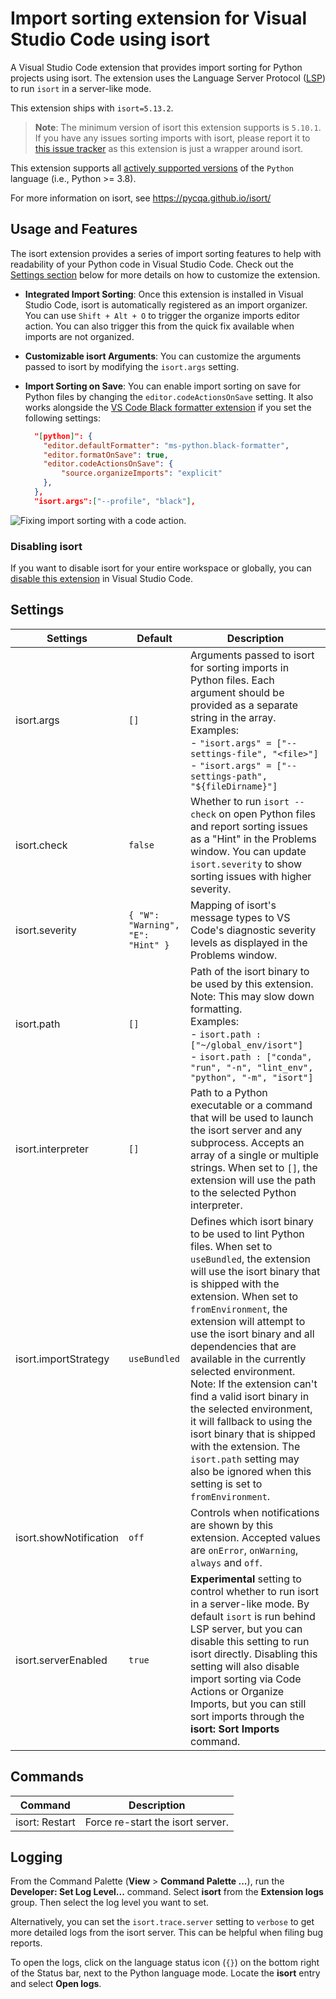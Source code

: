 # Import sorting extension for Visual Studio Code using isort

A Visual Studio Code extension that provides import sorting for Python projects using isort. The extension uses the Language Server Protocol ([LSP](https://microsoft.github.io/language-server-protocol/)) to run `isort` in a server-like mode.

This extension ships with `isort=5.13.2`.

> **Note**: The minimum version of isort this extension supports is `5.10.1`. If you have any issues sorting imports with isort, please report it to [this issue tracker](https://github.com/PyCQA/isort/issues) as this extension is just a wrapper around isort.

This extension supports all [actively supported versions](https://devguide.python.org/#status-of-python-branches) of the `Python` language (i.e., Python >= 3.8).

For more information on isort, see https://pycqa.github.io/isort/


## Usage and Features

The isort extension provides a series of import sorting features to help with readability of your Python code in Visual Studio Code. Check out the [Settings section](#settings) below for more details on how to customize the extension.

- **Integrated Import Sorting**: Once this extension is installed in Visual Studio Code, isort is automatically registered as an import organizer. You can use `Shift + Alt + O` to trigger the organize imports editor action. You can also trigger this from the quick fix available when imports are not organized.

- **Customizable isort Arguments**: You can customize the arguments passed to isort by modifying the `isort.args` setting.

- **Import Sorting on Save**: You can enable import sorting on save for Python files by changing the `editor.codeActionsOnSave` setting. It also works alongside the [VS Code Black formatter extension](https://marketplace.visualstudio.com/items?itemName=ms-python.black-formatter) if you set the following settings: 
    
  ```json
    "[python]": {
      "editor.defaultFormatter": "ms-python.black-formatter",
      "editor.formatOnSave": true,
      "editor.codeActionsOnSave": {
          "source.organizeImports": "explicit"
      },
    },
    "isort.args":["--profile", "black"],
  ```


![Fixing import sorting with a code action.](https://github.com/microsoft/vscode-isort/raw/HEAD/images/vscode-isort.gif)



### Disabling isort

If you want to disable isort for your entire workspace or globally, you can [disable this extension](https://code.visualstudio.com/docs/editor/extension-marketplace#_disable-an-extension) in Visual Studio Code.

## Settings

| Settings               | Default                           | Description                                                                                                                                                                                                                                                              |
| ---------------------- | --------------------------------- | ------------------------------------------------------------------------------------------------------------------------------------------------------------------------------------------------------------------------------------------------------------------------ |
| isort.args             | `[]`                              | Arguments passed to isort for sorting imports in Python files. Each argument should be provided as a separate string in the array. <br> Examples: <br> - `"isort.args" = ["--settings-file", "<file>"]` <br> - `"isort.args" = ["--settings-path", "${fileDirname}"]`                                                                                                                                                                          |
| isort.check            | `false`                           | Whether to run `isort --check` on open Python files and report sorting issues as a "Hint" in the Problems window. You can update `isort.severity` to show sorting issues with higher severity.                                                                                                                            |
| isort.severity         | `{ "W": "Warning", "E": "Hint" }` | Mapping of isort's message types to VS Code's diagnostic severity levels as displayed in the Problems window.                                                                                                                                                                   |
| isort.path             | `[]`                              | Path of the isort binary to be used by this extension. Note: This may slow down formatting.<br> Examples: <br>- `isort.path : ["~/global_env/isort"]` <br> - `isort.path : ["conda", "run", "-n", "lint_env", "python", "-m", "isort"]` |
| isort.interpreter      | `[]`                              | Path to a Python executable or a command that will be used to launch the isort server and any subprocess. Accepts an array of a single or multiple strings. When set to `[]`, the extension will use the path to the selected Python interpreter.                                                                                                                   |
| isort.importStrategy   | `useBundled`                      | Defines which isort binary to be used to lint Python files. When set to `useBundled`, the extension will use the isort binary that is shipped with the extension. When set to `fromEnvironment`, the extension will attempt to use the isort binary and all dependencies that are available in the currently selected environment. Note: If the extension can't find a valid isort binary in the selected environment, it will fallback to using the isort binary that is shipped with the extension. The `isort.path` setting may also be ignored when this setting is set to `fromEnvironment`.                                                                                           |
| isort.showNotification | `off`                             | Controls when notifications are shown by this extension. Accepted values are `onError`, `onWarning`, `always` and `off`.                                                                                                                                                                                                                         |
| isort.serverEnabled    | `true`                            | **Experimental** setting to control whether to run isort in a server-like mode. By default `isort` is run behind LSP server, but you can disable this setting to run isort directly. Disabling this setting will also disable import sorting via Code Actions or Organize Imports, but you can still sort imports through the **isort: Sort Imports** command.                                                                                                                                                                                                                           |

## Commands

| Command        | Description                      |
| -------------- | -------------------------------- |
| isort: Restart | Force re-start the isort server. |

## Logging

From the Command Palette (**View** > **Command Palette ...**), run the **Developer: Set Log Level...** command. Select **isort** from the **Extension logs** group. Then select the log level you want to set.

Alternatively, you can set the `isort.trace.server` setting to `verbose` to get more detailed logs from the isort server. This can be helpful when filing bug reports.

To open the logs, click on the language status icon (`{}`) on the bottom right of the Status bar, next to the Python language mode. Locate the **isort** entry and select **Open logs**.
